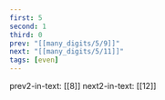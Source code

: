 ```yaml
---
first: 5
second: 1
third: 0
prev: "[[many_digits/5/9]]"
next: "[[many_digits/5/11]]"
tags: [even]
---
```

prev2-in-text: [[8]]
next2-in-text: [[12]]
